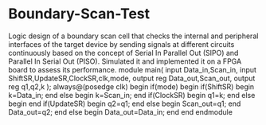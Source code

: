 # Boundary-Scan-Test
Logic design of a boundary scan cell that checks the internal and peripheral interfaces of the target device by sending signals at different circuits continuously based on the concept of Serial In Parallel Out (SIPO) and Parallel In Serial Out (PISO). Simulated it and implemented it on a FPGA board to assess its performance.
module main(
input Data_in,Scan_in,
input ShiftSR,UpdateSR,ClockSR,clk,mode,
output reg Data_out,Scan_out,
output reg q1,q2,k
);
always@(posedge clk)
begin
if(mode)
begin
if(ShiftSR)
begin
k=Data_in;
end
else
begin
k=Scan_in;
end
if(ClockSR)
begin
q1=k;
end
else
begin
end
if(UpdateSR)
begin
q2=q1;
end
else
begin
Scan_out=q1;
end
Data_out=q2;
end
else
begin
Data_out=Data_in;
end
end
endmodule
